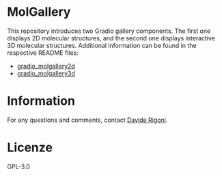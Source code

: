 # MolGallery
This repository introduces two Gradio gallery components. The first one displays 2D molecular structures, and the second one displays interactive 3D molecular structures.
Additional information can be found in the respective README files:

* [gradio_molgallery2d](./molgallery2d/README.md) 
* [gradio_molgallery3d](./molgallery3d/README.md) 

# Information
For any questions and comments, contact [Davide Rigoni](mailto:davide.rigoni.1@unipd.it).

# Licenze
GPL-3.0